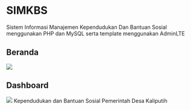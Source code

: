 # SIMKBS
Sistem Informasi Manajemen Kependudukan Dan Bantuan Sosial menggunakan PHP dan MySQL serta template menggunakan AdminLTE


## Beranda
![](preview1.png)

## Dashboard
![](preview2.png)
Kependudukan dan Bantuan Sosial
Pemerintah Desa Kaliputih